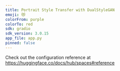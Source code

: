 ```yaml
---
title: Portrait Style Transfer with DualStyleGAN
emoji: 😻
colorFrom: purple
colorTo: red
sdk: gradio
sdk_version: 3.0.15
app_file: app.py
pinned: false
---
```


Check out the configuration reference at https://huggingface.co/docs/hub/spaces#reference
